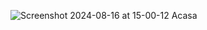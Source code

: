 ![Screenshot 2024-08-16 at 15-00-12 Acasa](https://github.com/user-attachments/assets/30684025-fd86-4538-a887-bf8bb52e807a)
